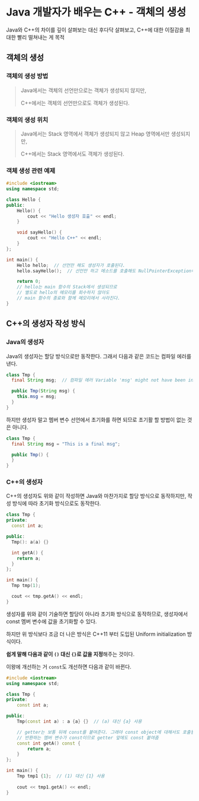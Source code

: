 # Java 개발자가 배우는 C++ - 객체의 생성

Java와 C++의 차이를 깊이 살펴보는 대신 후다닥 살펴보고, C++에 대한 이질감을 최대한 빨리 떨쳐내는 게 목적

## 객체의 생성

### 객체의 생성 방법

>Java에서는 객체의 선언만으로는 객체가 생성되지 않지만,
>
>C++에서는 객체의 선언만으로도 객체가 생성된다.

### 객체의 생성 위치

>Java에서는 Stack 영역에서 객체가 생성되지 않고 Heap 영역에서만 생성되지만,
>
>C++에서는 Stack 영역에서도 객체가 생성된다.

### 객체 생성 관련 예제

```cpp
#include <iostream>
using namespace std;

class Hello {
public:
    Hello() {
        cout << "Hello 생성자 호출" << endl;
    }

    void sayHello() {
        cout << "Hello C++" << endl;
    }
};

int main() {
    Hello hello;  // 선언만 해도 생성자가 호출된다.
    hello.sayHello();  // 선언만 하고 메소드를 호출해도 NullPointerException이 발생하지 않는다.

    return 0;
    // hello는 main 함수의 Stack에서 생성되므로
    // 별도로 hello의 메모리를 회수하지 않아도
    // main 함수의 종료와 함께 메모리에서 사라진다.
}
```

## C++의 생성자 작성 방식

### Java의 생성자

Java의 생성자는 할당 방식으로만 동작한다. 그래서 다음과 같은 코드는 컴파일 에러를 낸다.

```java
class Tmp {
  final String msg;  // 컴파일 에러 Variable 'msg' might not have been initialized

  public Tmp(String msg) {
    this.msg = msg;
  }
}
```

하지만 생성자 말고 멤버 변수 선언에서 초기화를 하면 되므로 초기활 할 방법이 없는 것은 아니다.

```java
class Tmp {
  final String msg = "This is a final msg";

  public Tmp() {
  }
}
```

### C++의 생성자

C++의 생성자도 위와 같이 작성하면 Java와 마찬가지로 할당 방식으로 동작하지만, 작성 방식에 따라 초기화 방식으로도 동작한다.

```cpp
class Tmp {
private:
  const int a;

public:
  Tmp(): a(a) {}

  int getA() {
    return a;
  }
};

int main() {
  Tmp tmp(1);

  cout << tmp.getA() << endl;
}
```

생성자를 위와 같이 기술하면 할당이 아니라 초기화 방식으로 동작하므로, 생성자에서 const 멤버 변수에 값을 초기화할 수 있다.

하지만 위 방식보다 조금 더 나은 방식은 C++11 부터 도입된 Uniform initialization 방식이다.

**쉽게 말해 다음과 같이 `()` 대신 `{}`로 값을 지정**해주는 것이다.

이왕에 개선하는 거 `const`도 개선하면 다음과 같이 바뀐다.

```cpp
#include <iostream>
using namespace std;

class Tmp {
private:
    const int a;

public:
    Tmp(const int a) : a {a} {}  // (a) 대신 {a} 사용

    // getter는 보통 뒤에 const를 붙여준다. 그래야 const object에 대해서도 호출될 수 있다.
    // 반환하는 멤버 변수가 const이므로 getter 앞에도 const 붙여줌
    const int getA() const {
        return a;
    }
};

int main() {
    Tmp tmp1 {1};  // (1) 대신 {1} 사용
    
    cout << tmp1.getA() << endl;
}
```
